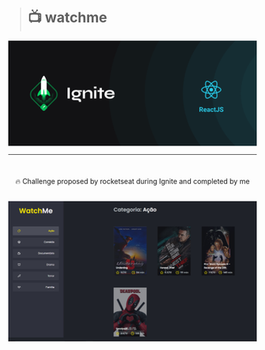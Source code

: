 > # 📺 watchme

<img src='./assets/cover-reactjs.png'>

<hr>

<br>

<p align='center'>🔥 Challenge proposed by rocketseat during Ignite and completed by me </p>

<br>

<img src='./assets/img.png'>
